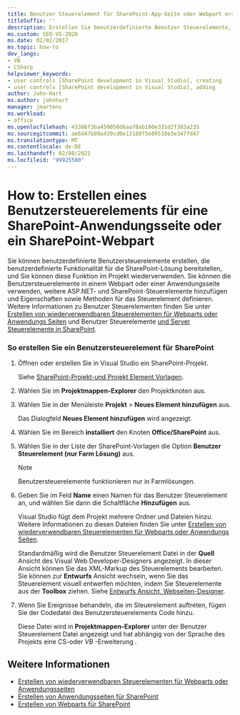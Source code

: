 ```yaml
---
title: Benutzer Steuerelement für SharePoint-App-Seite oder Webpart erstellen
titleSuffix: ''
description: Erstellen Sie benutzerdefinierte Benutzer Steuerelemente, die benutzerdefinierte Funktionen für die SharePoint-Lösung bereitstellen, und verwenden Sie diese Funktionalität auf einem Webpart oder einer Anwendungsseite.
ms.custom: SEO-VS-2020
ms.date: 02/02/2017
ms.topic: how-to
dev_langs:
- VB
- CSharp
helpviewer_keywords:
- user controls [SharePoint development in Visual Studio], creating
- user controls [SharePoint development in Visual Studio], adding
author: John-Hart
ms.author: johnhart
manager: jmartens
ms.workload:
- office
ms.openlocfilehash: 43386f3ba450058d6aaf8ab180e331d2f303a235
ms.sourcegitcommit: ae6d47b09a439cd0e13180f5e89510e3e347fd47
ms.translationtype: MT
ms.contentlocale: de-DE
ms.lasthandoff: 02/08/2021
ms.locfileid: "99925580"
---
```

# <a name="how-to-create-a-user-control-for-a-sharepoint-application-page-or-web-part"></a>How to: Erstellen eines Benutzersteuerelements für eine SharePoint-Anwendungsseite oder ein SharePoint-Webpart
  Sie können benutzerdefinierte Benutzersteuerelemente erstellen, die benutzerdefinierte Funktionalität für die SharePoint-Lösung bereitstellen, und Sie können diese Funktion im Projekt wiederverwenden. Sie können die Benutzersteuerelemente in einem Webpart oder einer Anwendungsseite verwenden, weitere ASP.NET- und SharePoint-Steuerelemente hinzufügen und Eigenschaften sowie Methoden für das Steuerelement definieren. Weitere Informationen zu Benutzer Steuerelementen finden Sie unter [Erstellen von wiederverwendbaren Steuerelementen für Webparts oder Anwendungs Seiten](../sharepoint/creating-reusable-controls-for-web-parts-or-application-pages.md) und Benutzer Steuerelemente [und Server Steuerelemente in SharePoint](https://blogs.msdn.microsoft.com/kaevans/2011/04/28/user-controls-and-server-controls-in-sharepoint/).

### <a name="to-create-a-user-control-for-sharepoint"></a>So erstellen Sie ein Benutzersteuerelement für SharePoint

1. Öffnen oder erstellen Sie in Visual Studio ein SharePoint-Projekt.

     Siehe [SharePoint-Projekt-und Projekt Element Vorlagen](../sharepoint/sharepoint-project-and-project-item-templates.md).

2. Wählen Sie im **Projektmappen-Explorer** den Projektknoten aus.

3. Wählen Sie in der Menüleiste **Projekt** > **Neues Element hinzufügen** aus.

     Das Dialogfeld **Neues Element hinzufügen** wird angezeigt.

4. Wählen Sie im Bereich **installiert** den Knoten **Office/SharePoint** aus.

5. Wählen Sie in der Liste der SharePoint-Vorlagen die Option **Benutzer Steuerelement (nur Farm Lösung)** aus.

    > [!NOTE]
    > Benutzersteuerelemente funktionieren nur in Farmlösungen.

6. Geben Sie im Feld **Name** einen Namen für das Benutzer Steuerelement an, und wählen Sie dann die Schaltfläche **Hinzufügen** aus.

     Visual Studio fügt dem Projekt mehrere Ordner und Dateien hinzu. Weitere Informationen zu diesen Dateien finden Sie unter [Erstellen von wiederverwendbaren Steuerelementen für Webparts oder Anwendungs Seiten](../sharepoint/creating-reusable-controls-for-web-parts-or-application-pages.md).

     Standardmäßig wird die Benutzer Steuerelement Datei in der **Quell** Ansicht des Visual Web Developer-Designers angezeigt. In dieser Ansicht können Sie das XML-Markup des Steuerelements bearbeiten. Sie können zur **Entwurfs** Ansicht wechseln, wenn Sie das Steuerelement visuell entwerfen möchten, indem Sie Steuerelemente aus der **Toolbox** ziehen. Siehe [Entwurfs Ansicht, Webseiten-Designer](/previous-versions/aspnet/ms178149\(v\=vs.100\)).

7. Wenn Sie Ereignisse behandeln, die im Steuerelement auftreten, fügen Sie der Codedatei des Benutzersteuerelements Code hinzu.

     Diese Datei wird in **Projektmappen-Explorer** unter der Benutzer Steuerelement Datei angezeigt und hat abhängig von der Sprache des Projekts eine CS-oder *VB* -Erweiterung *.*

## <a name="see-also"></a>Weitere Informationen
- [Erstellen von wiederverwendbaren Steuerelementen für Webparts oder Anwendungsseiten](../sharepoint/creating-reusable-controls-for-web-parts-or-application-pages.md)
- [Erstellen von Anwendungsseiten für SharePoint](../sharepoint/creating-application-pages-for-sharepoint.md)
- [Erstellen von Webparts für SharePoint](../sharepoint/creating-web-parts-for-sharepoint.md)
